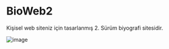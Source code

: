 # BioWeb2
Kişisel web siteniz için tasarlanmış 2. Sürüm biyografi sitesidir.

![image](https://github.com/muratsurme/BioWeb2/assets/141039922/37a41ecc-9175-4365-b8c6-c68b5069d660)

